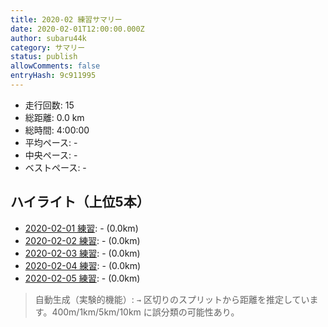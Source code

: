 ```yaml
---
title: 2020-02 練習サマリー
date: 2020-02-01T12:00:00.000Z
author: subaru44k
category: サマリー
status: publish
allowComments: false
entryHash: 9c911995
---
```

- 走行回数: 15
- 総距離: 0.0 km
- 総時間: 4:00:00
- 平均ペース: -
- 中央ペース: -
- ベストペース: -

## ハイライト（上位5本）
- [2020-02-01 練習](/2020-02-01-1c2185b3f7d8bd3652fab4d28da87ca0/): - (0.0km)
- [2020-02-02 練習](/2020-02-02-b3b9e8dd5786264656539b9f91486f96/): - (0.0km)
- [2020-02-03 練習](/2020-02-03-655086d9bd40e93c05fda0406755394e/): - (0.0km)
- [2020-02-04 練習](/2020-02-04-6e5bb54bab9d7b8ca01f96ed1129a5ba/): - (0.0km)
- [2020-02-05 練習](/2020-02-05-b775ba85da43a124a9a9b07e322d7216/): - (0.0km)

> 自動生成（実験的機能）: `→` 区切りのスプリットから距離を推定しています。400m/1km/5km/10km に誤分類の可能性あり。
